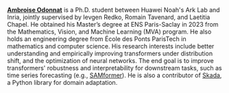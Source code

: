 [**Ambroise Odonnat**]([https://tommoral.github.io/about.html](https://ambroiseodt.github.io/)) is a Ph.D. student between Huawei Noah's Ark Lab and Inria, jointly supervised by Ievgen Redko, Romain Tavenard, and Laetitia Chapel. He obtained his Master’s degree at ENS Paris-Saclay in 2023 from the Mathematics, Vision, and Machine Learning (MVA) program. He also holds an engineering degree from École des Ponts ParisTech in mathematics and computer science. His research interests include better understanding and empirically improving transformers under distribution shift, and the optimization of neural networks. The end goal is to improve transformers' robustness and interpretability for downstream tasks, such as time series forecasting (e.g., [SAMformer](https://arxiv.org/pdf/2402.10198)). He is also a contributor of [Skada](https://scikit-adaptation.github.io/), a Python library for domain adaptation. 
